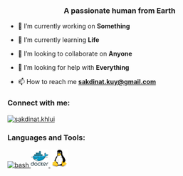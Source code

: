 <h3 align="center">A passionate human from Earth</h3>

- 🔭 I’m currently working on **Something**

- 🌱 I’m currently learning **Life**

- 👯 I’m looking to collaborate on **Anyone**

- 🤝 I’m looking for help with **Everything**

- 📫 How to reach me **sakdinat.kuy@gmail.com**

<h3 align="left">Connect with me:</h3>
<p align="left">
<a href="https://instagram.com/sakdinat.khlui" target="blank"><img align="center" src="https://raw.githubusercontent.com/rahuldkjain/github-profile-readme-generator/master/src/images/icons/Social/instagram.svg" alt="sakdinat.khlui" height="30" width="40" /></a>
</p>

<h3 align="left">Languages and Tools:</h3>
<p align="left"> <a href="https://www.gnu.org/software/bash/" target="_blank" rel="noreferrer"> <img src="https://www.vectorlogo.zone/logos/gnu_bash/gnu_bash-icon.svg" alt="bash" width="40" height="40"/> </a> <a href="https://www.docker.com/" target="_blank" rel="noreferrer"> <img src="https://raw.githubusercontent.com/devicons/devicon/master/icons/docker/docker-original-wordmark.svg" alt="docker" width="40" height="40"/> </a> <a href="https://www.linux.org/" target="_blank" rel="noreferrer"> <img src="https://raw.githubusercontent.com/devicons/devicon/master/icons/linux/linux-original.svg" alt="linux" width="40" height="40"/> </a> </p>
